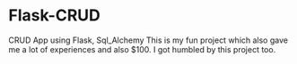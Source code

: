 # Flask-CRUD
CRUD App using Flask, Sql_Alchemy
This is my fun project which also gave me a lot of experiences and also $100.
I got humbled by this project too.
